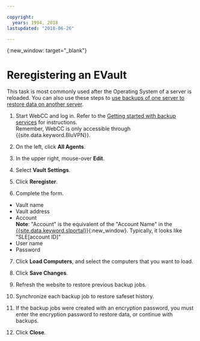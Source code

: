 ```yaml
---

copyright:
  years: 1994, 2018
lastupdated: "2018-06-26"

---
```

{:new_window: target="_blank"}

# Reregistering an EVault

This task is most commonly used after the Operating System of a server is reloaded. You can also use these steps to [use backups of one server to restore data on another server](restore-from-another-computer.html).

1. Start WebCC and log in. Refer to the [Getting started with backup services](/docs/infrastructure/Backup/index.html) for instructions. <br/>Remember, WebCC is only accessible through {{site.data.keyword.BluVPN}}.

2. On the left, click **All Agents**.

3. In the upper right, mouse-over **Edit**.

4. Select **Vault Settings**.

5. Click **Reregister**.
 
6. Complete the form.
  - Vault name
  - Vault address
  - Account <br/>**Note**: "Account" is the equivalent of the "Account Name" in the [{{site.data.keyword.slportal}}](https://control.softlayer.com/){:new_window}. Typically, it looks like "SLE[account ID]"
  - User name
  - Password

7. Click **Load Computers**, and select the computers that you want to load.

8. Click **Save Changes**.

9. Refresh the website to restore previous backup jobs.

10. Synchronize each backup job to restore safeset history.

11. If the backup jobs were created with an encryption password, you must enter the encryption password to restore data, or continue with backups.

12. Click **Close**.

